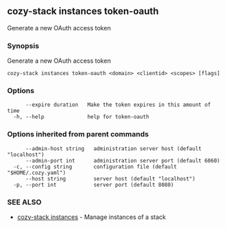 ## cozy-stack instances token-oauth

Generate a new OAuth access token

### Synopsis

Generate a new OAuth access token

```
cozy-stack instances token-oauth <domain> <clientid> <scopes> [flags]
```

### Options

```
      --expire duration   Make the token expires in this amount of time
  -h, --help              help for token-oauth
```

### Options inherited from parent commands

```
      --admin-host string   administration server host (default "localhost")
      --admin-port int      administration server port (default 6060)
  -c, --config string       configuration file (default "$HOME/.cozy.yaml")
      --host string         server host (default "localhost")
  -p, --port int            server port (default 8080)
```

### SEE ALSO

* [cozy-stack instances](cozy-stack_instances.md)	 - Manage instances of a stack

